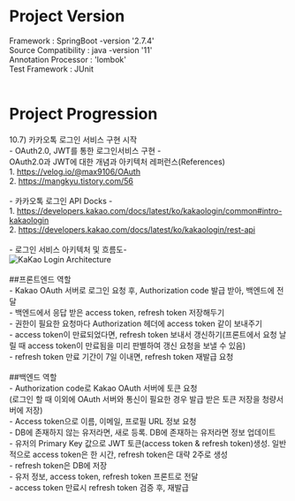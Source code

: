 # Project Version

Framework : SpringBoot -version '2.7.4'<br>
Source Compatibility : java -version '11'<br>
Annotation Processor : 'lombok'<br>
Test Framework : JUnit<br>
<br>

# Project Progression

10.7) 카카오톡 로그인 서비스 구현 시작<br>
      - OAuth2.0, JWT를 통한 로그인서비스 구현 - <br>
      OAuth2.0과 JWT에 대한 개념과 아키텍처 레퍼런스(References)<br> 
      1. https://velog.io/@max9106/OAuth<br> 
      2. https://mangkyu.tistory.com/56<br>
      <br> 
      - 카카오톡 로그인 API Docks - <br>
      1. https://developers.kakao.com/docs/latest/ko/kakaologin/common#intro-kakaologin<br>
      2. https://developers.kakao.com/docs/latest/ko/kakaologin/rest-api<br>
      <br>
      - 로그인 서비스 아키텍처 및 흐름도- <br>
      ![KaKao Login Architecture](https://user-images.githubusercontent.com/71485411/194915042-f3b97ff7-793c-4570-b2df-7ccb86cb1197.jpeg)<br>
      <br>
      ##프론트엔드 역할<br>
        - Kakao OAuth 서버로 로그인 요청 후, Authorization code 발급 받아, 백엔드에 전달<br>
        - 백엔드에서 응답 받은 access token, refresh token 저장해두기<br>
        - 권한이 필요한 요청마다 Authorization 헤더에 access token 같이 보내주기<br>
        - access token이 만료되었다면, refresh token 보내서 갱신하기(프론트에서 요청 날릴 때 access token이 만료됨을 미리 판별하여 갱신 요청을 보낼 수 있음)<br>
        - refresh token 만료 기간이 7일 이내면, refresh token 재발급 요청<br>
      <br>
      ##백엔드 역할<br>
        - Authorization code로 Kakao OAuth 서버에 토큰 요청<br>
          (로그인 할 때 이외에 OAuth 서버와 통신이 필요한 경우 발급 받은 토큰 저장을 청량서버에 저장)<br>
        - Access token으로 이름, 이메일, 프로필 URL 정보 요청<br>
        - DB에 존재하지 않는 유저라면, 새로 등록. DB에 존재하는 유저라면 정보 업데이트<br>
        - 유저의 Primary Key 값으로 JWT 토큰(access token & refresh token)생성. 일반적으로 access token은 한 시간, refresh token은 대략 2주로 생성<br>
        - refresh token은 DB에 저장<br>
        - 유저 정보, access token, refresh token 프론트로 전달<br>
        - access token 만료시 refresh token 검증 후, 재발급<br>

